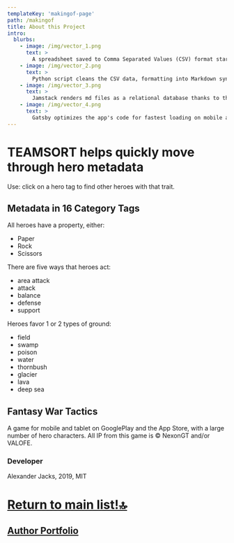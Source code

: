 ```yaml
---
templateKey: 'makingof-page'
path: /makingof
title: About this Project
intro:
  blurbs:
    - image: /img/vector_1.png
      text: >
        A spreadsheet saved to Comma Separated Values (CSV) format starts off our mock database. Saving compute power and money with an abstracted database is cool!
    - image: /img/vector_2.png
      text: >
        Python script cleans the CSV data, formatting into Markdown syntax item by item and creating a file (*.md) for the data on each line.
    - image: /img/vector_3.png
      text: >
        Jamstack renders md files as a relational database thanks to the magic of GraphQL, which functions as a data schema even though we're not running a database-- the markdown are static text files, and don't require a database server.
    - image: /img/vector_4.png
      text: >
        Gatsby optimizes the app's code for fastest loading on mobile and delivers the optimized build to the Netlify CD platform. The app functions the same on any device with a web browser, and mimics having a relational database even though it is a bunch of static files crafted into a PWA.
---
```

# TEAMSORT helps quickly move through hero metadata
Use: click on a hero tag to find other heroes with that trait.

## Metadata in 16 Category Tags
All heroes have a property, either:
- Paper
- Rock
- Scissors

There are five ways that heroes act:
- area attack
- attack
- balance
- defense
- support

Heroes favor 1 or 2 types of ground:
- field
- swamp
- poison
- water
- thornbush
- glacier
- lava
- deep sea


## Fantasy War Tactics
A game for mobile and tablet on GooglePlay and the App Store, with a large number of hero characters. All IP from this game is © NexonGT and/or VALOFE.

### Developer
Alexander Jacks, 2019, MIT

# [Return to main list!🔝](/)

## [Author Portfolio](https://www.alexanderjacks.info)
